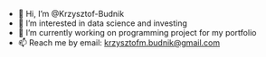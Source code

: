 - 👋 Hi, I’m @Krzysztof-Budnik
- 👀 I’m interested in data science and investing
- 🌱 I’m currently working on programming project for my portfolio
- 📫 Reach me by email: krzysztofm.budnik@gmail.com

<!---
Krzysztof-Budnik/Krzysztof-Budnik is a ✨ special ✨ repository because its `README.md` (this file) appears on your GitHub profile.
You can click the Preview link to take a look at your changes.
--->
